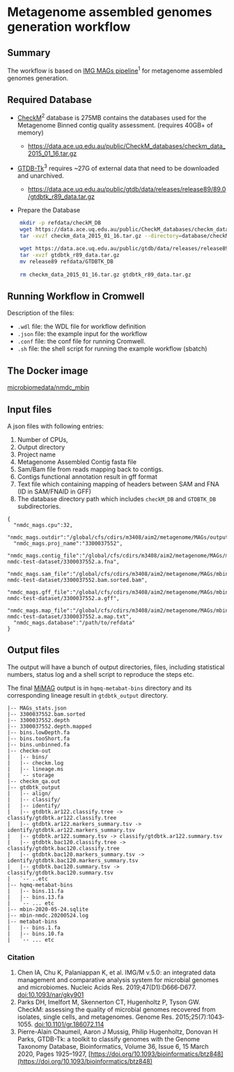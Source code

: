 #  Metagenome assembled genomes generation workflow

## Summary

The workflow is based on [IMG MAGs pipeline](https://www.ncbi.nlm.nih.gov/pmc/articles/PMC6323987/)<sup>1</sup> for metagenome assembled genomes generation.

## Required Database

* [CheckM](https://www.ncbi.nlm.nih.gov/pmc/articles/PMC4484387/)<sup>2</sup> database is 275MB contains the databases used for the Metagenome Binned contig quality assessment. (requires 40GB+ of memory) 
    * https://data.ace.uq.edu.au/public/CheckM_databases/checkm_data_2015_01_16.tar.gz

* [GTDB-Tk](https://doi.org/10.1093/bioinformatics/btz848)<sup>3</sup> requires ~27G of external data that need to be downloaded and unarchived.
    * https://data.ace.uq.edu.au/public/gtdb/data/releases/release89/89.0/gtdbtk_r89_data.tar.gz

* Prepare the Database

```bash
    mkdir -p refdata/checkM_DB 
    wget https://data.ace.uq.edu.au/public/CheckM_databases/checkm_data_2015_01_16.tar.gz
    tar -xvzf checkm_data_2015_01_16.tar.gz --directory=database/checkM_DB
    
    wget https://data.ace.uq.edu.au/public/gtdb/data/releases/release89/89.0/gtdbtk_r89_data.tar.gz
    tar -xvzf gtdbtk_r89_data.tar.gz
    mv release89 refdata/GTDBTK_DB
    
    rm checkm_data_2015_01_16.tar.gz gtdbtk_r89_data.tar.gz
```

## Running Workflow in Cromwell

Description of the files:
 - `.wdl` file: the WDL file for workflow definition
 - `.json` file: the example input for the workflow
 - `.conf` file: the conf file for running Cromwell.
 - `.sh` file: the shell script for running the example workflow (sbatch)

## The Docker image 

[microbiomedata/nmdc_mbin](https://hub.docker.com/r/microbiomedata/nmdc_mbin)

## Input files

A json files with following entries:

1. Number of CPUs, 
2. Output directory
3. Project name
4. Metagenome Assembled Contig fasta file
5. Sam/Bam file from reads mapping back to contigs.
6. Contigs functional annotation result in gff format
7. Text file which containing mapping of headers between SAM and FNA (ID in SAM/FNA<tab>ID in GFF)
8. The database directory path which includes `checkM_DB` and `GTDBTK_DB` subdirectories. 

```
{
  "nmdc_mags.cpu":32,
  "nmdc_mags.outdir":"/global/cfs/cdirs/m3408/aim2/metagenome/MAGs/output",
  "nmdc_mags.proj_name":"3300037552",
  "nmdc_mags.contig_file":"/global/cfs/cdirs/m3408/aim2/metagenome/MAGs/mbin-nmdc-test-dataset/3300037552.a.fna",
  "nmdc_mags.sam_file":"/global/cfs/cdirs/m3408/aim2/metagenome/MAGs/mbin-nmdc-test-dataset/3300037552.bam.sorted.bam",
  "nmdc_mags.gff_file":"/global/cfs/cdirs/m3408/aim2/metagenome/MAGs/mbin-nmdc-test-dataset/3300037552.a.gff",
  "nmdc_mags.map_file":"/global/cfs/cdirs/m3408/aim2/metagenome/MAGs/mbin-nmdc-test-dataset/3300037552.a.map.txt",
  "nmdc_mags.database":"/path/to/refdata"
}
```

## Output files

The output will have a bunch of output directories, files, including statistical numbers, status log and a shell script to reproduce the steps etc. 

The final [MiMAG](https://www.nature.com/articles/nbt.3893#Tab1) output is in `hqmq-metabat-bins` directory and its corresponding lineage result in `gtdbtk_output` directory.

```
|-- MAGs_stats.json
|-- 3300037552.bam.sorted
|-- 3300037552.depth
|-- 3300037552.depth.mapped
|-- bins.lowDepth.fa
|-- bins.tooShort.fa
|-- bins.unbinned.fa
|-- checkm-out
|   |-- bins/
|   |-- checkm.log
|   |-- lineage.ms
|   `-- storage
|-- checkm_qa.out
|-- gtdbtk_output
|   |-- align/
|   |-- classify/
|   |-- identify/
|   |-- gtdbtk.ar122.classify.tree -> classify/gtdbtk.ar122.classify.tree
|   |-- gtdbtk.ar122.markers_summary.tsv -> identify/gtdbtk.ar122.markers_summary.tsv
|   |-- gtdbtk.ar122.summary.tsv -> classify/gtdbtk.ar122.summary.tsv
|   |-- gtdbtk.bac120.classify.tree -> classify/gtdbtk.bac120.classify.tree
|   |-- gtdbtk.bac120.markers_summary.tsv -> identify/gtdbtk.bac120.markers_summary.tsv
|   |-- gtdbtk.bac120.summary.tsv -> classify/gtdbtk.bac120.summary.tsv
|   `-- ..etc 
|-- hqmq-metabat-bins
|   |-- bins.11.fa
|   |-- bins.13.fa
|   `-- ... etc 
|-- mbin-2020-05-24.sqlite
|-- mbin-nmdc.20200524.log
|-- metabat-bins
|   |-- bins.1.fa
|   |-- bins.10.fa
|   `-- ... etc 
```

### Citation
1. Chen IA, Chu K, Palaniappan K, et al. IMG/M v.5.0: an integrated data management and comparative analysis system for microbial genomes and microbiomes. Nucleic Acids Res. 2019;47(D1):D666‐D677. [doi:10.1093/nar/gky901](https://www.ncbi.nlm.nih.gov/pmc/articles/PMC6323987/)
2. Parks DH, Imelfort M, Skennerton CT, Hugenholtz P, Tyson GW. CheckM: assessing the quality of microbial genomes recovered from isolates, single cells, and metagenomes. Genome Res. 2015;25(7):1043‐1055. [doi:10.1101/gr.186072.114](https://www.ncbi.nlm.nih.gov/pmc/articles/PMC4484387/)
3. Pierre-Alain Chaumeil, Aaron J Mussig, Philip Hugenholtz, Donovan H Parks, GTDB-Tk: a toolkit to classify genomes with the Genome Taxonomy Database, Bioinformatics, Volume 36, Issue 6, 15 March 2020, Pages 1925–1927, [https://doi.org/10.1093/bioinformatics/btz848](https://doi.org/10.1093/bioinformatics/btz848)
